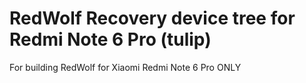 # RedWolf Recovery device tree for Redmi Note 6 Pro (tulip)
For building RedWolf for Xiaomi Redmi Note 6 Pro ONLY
